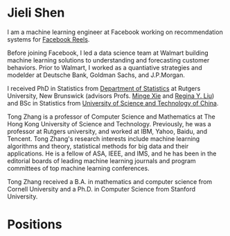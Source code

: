 # Jieli Shen

I am a machine learning engineer at Facebook working on recommendation systems for <a href="https://about.fb.com/news/2021/09/launching-reels-on-facebook-us/">Facebook Reels</a>. 

Before joining Facebook, I led a data science team at Walmart building machine learning solutions to understanding and forecasting customer behaviors. Prior to Walmart, I worked as a quantiative strategies and modelder at Deutsche Bank, Goldman Sachs, and J.P.Morgan. 
  	      
I received PhD in Statistics from <a href="http://stat.rutgers.edu/"> Department of Statistics</a> at Rutgers University, New Brunswick (advisors Profs. <a href="http://www.stat.rutgers.edu/home/mxie/">Minge Xie</a> and <a href="http://www.stat.rutgers.edu/joomlatools-files/docman-files/Liu-CV-05-2015.pdf">Regina Y. Liu</a>) and BSc in Statistics from <a href="http://www.ustc.edu.cn/">University of Science and Technology of China</a>.

Tong Zhang is a professor of Computer Science and Mathematics at The Hong Kong University of Science and Technology. Previously, he was a professor at Rutgers university, and worked at IBM, Yahoo, Baidu, and Tencent.
Tong Zhang's research interests include machine learning algorithms and theory, statistical methods for big data and their applications. He is a fellow of ASA, IEEE, and IMS, and he has been in the editorial boards of leading machine learning journals and program committees of top machine learning conferences.

Tong Zhang received a B.A. in mathematics and computer science from Cornell University and a Ph.D. in Computer Science from Stanford University.

# Positions